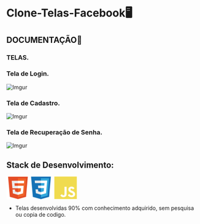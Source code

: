 # Clone-Telas-Facebook:desktop_computer:





## DOCUMENTAÇÃO:page_facing_up:

### TELAS.

### Tela de Login.

![Imgur](https://i.imgur.com/HHqGpHz.png)

### Tela de Cadastro.

![Imgur](https://i.imgur.com/XW1wZ49.png)

### Tela de Recuperação de Senha.

![Imgur](https://i.imgur.com/mNihkqC.png)

## Stack de Desenvolvimento:

 <img align="center" alt="Rafa-HTML" height="60" width="60" src="https://raw.githubusercontent.com/devicons/devicon/master/icons/html5/html5-original.svg"><img align="center" alt="Rafa-CSS" height="60" width="60" src="https://raw.githubusercontent.com/devicons/devicon/master/icons/css3/css3-original.svg">
 <img align="center" alt="Rafa-Js" height="60" width="60" src="https://raw.githubusercontent.com/devicons/devicon/master/icons/javascript/javascript-plain.svg">

 * Telas desenvolvidas 90% com conhecimento adquirido, sem pesquisa ou copia de codigo.

